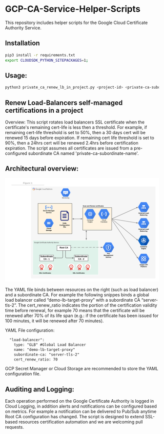 # GCP-CA-Service-Helper-Scripts

This repository includes helper scripts for the Google Cloud Certificate Authority Service.

## Installation
```sh
pip3 install -r requirements.txt
export CLOUDSDK_PYTHON_SITEPACKAGES=1;
 ```

## Usage:
 ```sh
 python3 private_ca_renew_lb_in_project.py <project-id> <private-ca-subordinate-name>
 ```


## Renew Load-Balancers self-managed certifications in a project
Overview:
This script rotates load balancers SSL certificate when the certificate's remaining cert-life is less then a threshold. For example, if remaining cert-life threshold is set to  50%, then a 30 days cert will be renewed 15 days before expiration. If remaining cert life threshold is set to 90%, then a 24hrs cert will be renewed 2.4hrs before certification expiration.
The script assumes all certificates are issued from a pre-configured subordinate CA named 'private-ca-subordinate-name'.

## Architectural overview:

![Architectural overview](./PrivateCA-AutomationOverview.png)

The YAML file binds between resources on the right (such as load balancer) and a subordinate CA. For example the following snippes binds a global load balancer called “demo-lb-target-proxy” with a subordinate CA “server-tls-2”. The cert_renew_ratio indicates the portion of the certification validity time before renewal, for example 70 means that the certificate will be renewed after 70% of its life span (e.g.: if the certificate has been issued for 100 minutes, it will be renewed after 70 minutes).

YAML File configuration:
```ssl_resources:
  "load-balancer":
    type: "GLB" #Global Load Balancer
    name: "demo-lb-target-proxy"
    subordinate-ca: "server-tls-2"
    cert_renew_ratio: 70
```

GCP Secret Manager or Cloud Storage are recommended to store the YAML configuration file.


## Auditing and Logging:
Each operation performed on the Google Certificate Authority is logged in Cloud Logging, in addition alerts and notifications can be configured based on metrics. For example a notification can be delivered to Pub/Sub anytime Root CA configuration has changed. The script is designed to extend SSL-based resources certification automation and we are welcoming pull requests.
